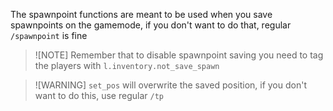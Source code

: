 The spawnpoint functions are meant to be used when you save spawnpoints on the gamemode, if you don't want to do that, regular `/spawnpoint` is fine
> ![NOTE]
> Remember that to disable spawnpoint saving you need to tag the players with `l.inventory.not_save_spawn`

> ![WARNING]
> `set_pos` will overwrite the saved position, if you don't want to do this, use regular `/tp`
